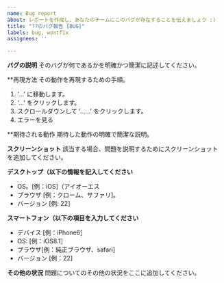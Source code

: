 ```yaml
---
name: Bug report
about: レポートを作成し、あなたのチームにこのバグが存在することを伝えましょう :)
title: "??のバグ報告 [BUG]"
labels: bug, wontfix
assignees: ''

---
```


**バグの説明**
そのバグが何であるかを明確かつ簡潔に記述してください。

**再現方法
その動作を再現するための手順。
1. '...' に移動します。
2. '...' をクリックします。
3. スクロールダウンして '......' をクリックします。
4. エラーを見る

**期待される動作
期待した動作の明確で簡潔な説明。

**スクリーンショット**
該当する場合、問題を説明するためにスクリーンショットを追加してください。

**デスクトップ（以下の情報を記入してください**
 - OS。[例：iOS]（アイオーエス
 - ブラウザ [例：クローム、サファリ]。
 - バージョン [例: 22］

**スマートフォン（以下の項目を入力してください**
 - デバイス [例：iPhone6］
 - OS: [例：iOS8.1］
 - ブラウザ[例：純正ブラウザ、safari]
 - バージョン [例：22]

**その他の状況**
問題についてのその他の状況をここに追加してください。
